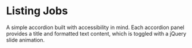 # Listing Jobs

A simple accordion built with accessibility in mind. Each accordion panel provides a title and formatted text content, which is toggled with a jQuery slide animation.
